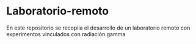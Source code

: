 # Laboratorio-remoto
En este repositorio se recopila el desarrollo de un laboratorio remoto con experimentos vinculados con radiación gamma
